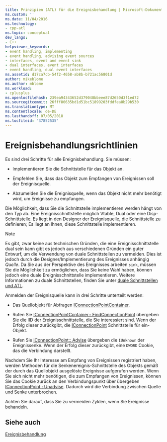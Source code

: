 ```yaml
---
title: Prinzipien (ATL) für die Ereignisbehandlung | Microsoft-Dokumentation
ms.custom: ''
ms.date: 11/04/2016
ms.technology:
- cpp-atl
ms.topic: conceptual
dev_langs:
- C++
helpviewer_keywords:
- event handling, implementing
- event handling, advising event sources
- interfaces, event and event sink
- dual interfaces, event interfaces
- event handling, dual event interfaces
ms.assetid: d17ca7cb-54f2-4658-ab8b-b721ac56801d
author: mikeblome
ms.author: mblome
ms.workload:
- cplusplus
ms.openlocfilehash: 239ea94343652d379048bbeee87d2650d3f1ed72
ms.sourcegitcommit: 26fff80635bd1d51bc51899203fddfea8b29b530
ms.translationtype: MT
ms.contentlocale: de-DE
ms.lasthandoff: 07/05/2018
ms.locfileid: "37852535"
---
```

# <a name="event-handling-principles"></a>Ereignisbehandlungsrichtlinien
Es sind drei Schritte für alle Ereignisbehandlung. Sie müssen:  
  
-   Implementieren Sie die Schnittstelle für das Objekt an.  
  
-   Empfehlen Sie, dass das Objekt zum Empfangen von Ereignissen soll der Ereignisquelle.  
  
-   Abzumelden Sie die Ereignisquelle, wenn das Objekt nicht mehr benötigt wird, um Ereignisse zu empfangen.  
  
 Die Möglichkeit, dass Sie die Schnittstelle implementieren werden hängt von den Typ ab. Eine Ereignisschnittstelle möglich Vtable, Dual oder eine Disp-Schnittstelle. Es liegt in den Designer der Ereignisquelle, die Schnittstelle zu definieren; Es liegt an Ihnen, diese Schnittstelle implementieren.  
  
> [!NOTE]
>  Es gibt, zwar keine aus technischen Gründen, die eine Ereignisschnittstelle dual sein kann gibt es jedoch aus verschiedenen Gründen ein guter Entwurf, um die Verwendung von duale Schnittstellen zu vermeiden. Dies ist jedoch durch die Designer/Implementierung des Ereignisses anhängig *Quelle*. Da Sie aus der Perspektive des Ereignisses arbeiten `sink`, müssen Sie die Möglichkeit zu ermöglichen, dass Sie keine Wahl haben, können jedoch eine duale Ereignisschnittstelle implementieren. Weitere Informationen zu duale Schnittstellen, finden Sie unter [duale Schnittstellen und ATL](../atl/dual-interfaces-and-atl.md).  
  
 Anmelden der Ereignisquelle kann in drei Schritte unterteilt werden:  
  
-   Das Quellobjekt für Abfragen [IConnectionPointContainer](http://msdn.microsoft.com/library/windows/desktop/ms683857).  
  
-   Rufen Sie [IConnectionPointContainer:: FindConnectionPoint](http://msdn.microsoft.com/library/windows/desktop/ms692476) übergeben Sie die IID der Ereignisschnittstelle, die Sie interessiert sind. Wenn der Erfolg dieser zurückgibt, die [IConnectionPoint](http://msdn.microsoft.com/library/windows/desktop/ms694318) Schnittstelle für ein-Objekt.  
  
-   Rufen Sie [IConnectionPoint:: Advise](http://msdn.microsoft.com/library/windows/desktop/ms678815) übergeben die `IUnknown` der Ereignissenke. Wenn der Erfolg dieser zurückgibt, eine `DWORD` Cookie, das die Verbindung darstellt.  
  
 Nachdem Sie Ihr Interesse am Empfang von Ereignissen registriert haben, werden Methoden für die Senkenereignis-Schnittstelle des Objekts gemäß der durch das Quellobjekt ausgelöste Ereignisse aufgerufen werden. Wenn Sie sich nicht mehr benötigen, die zum Empfangen von Ereignissen, können Sie das Cookie zurück an den Verbindungspunkt über übergeben [IConnectionPoint:: Unadvise](http://msdn.microsoft.com/library/windows/desktop/ms686608). Dadurch wird die Verbindung zwischen Quelle und Senke unterbrochen.  
  
 Achten Sie darauf, dass Sie zu vermeiden Zyklen, wenn Sie Ereignisse behandeln.  
  
## <a name="see-also"></a>Siehe auch  
 [Ereignisbehandlung](../atl/event-handling-and-atl.md)

